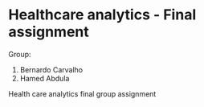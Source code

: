 # Healthcare analytics - Final assignment

Group:

1.  Bernardo Carvalho
2.  Hamed Abdula

Health care analytics final group assignment


